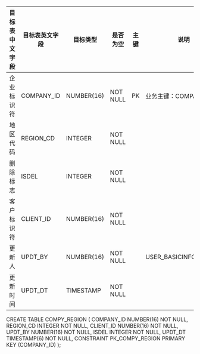 <!--sec data-title="企业地区表

" data-id="section0" data-show=true ces-->

| 目标表中文字段 | 目标表英文字段    | 目标类型       | 是否为空     | 主键   | 说明                     |
| ------- | ---------- | ---------- | -------- | ---- | ---------------------- |
| 企业标识符   | COMPANY_ID | NUMBER(16) | NOT NULL | PK   | 业务主键：COMPANY_ID        |
| 地区代码    | REGION_CD  | INTEGER    | NOT NULL |      |                        |
| 删除标志    | ISDEL      | INTEGER    | NOT NULL |      |                        |
| 客户标识符   | CLIENT_ID  | NUMBER(16) | NOT NULL |      |                        |
| 更新人     | UPDT_BY    | NUMBER(16) | NOT NULL |      | USER_BASICINFO.USER_ID |
| 更新时间    | UPDT_DT    | TIMESTAMP  | NOT NULL |      |                        |
<!--endsec-->

<!--sec data-title="DDL" data-id="section1" data-show=true ces-->

   CREATE TABLE
    COMPY_REGION
    (
        COMPANY_ID NUMBER(16) NOT NULL,
        REGION_CD INTEGER NOT NULL,
        CLIENT_ID NUMBER(16) NOT NULL,
        UPDT_BY NUMBER(16) NOT NULL,
        ISDEL INTEGER NOT NULL,
        UPDT_DT TIMESTAMP(6) NOT NULL,
        CONSTRAINT PK_COMPY_REGION PRIMARY KEY (COMPANY_ID)
    );
<!--endsec-->
